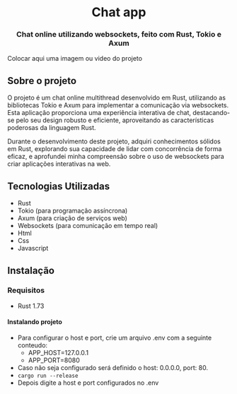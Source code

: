 <h1 align="center">Chat app</h1>

<h3 align="center">Chat online utilizando websockets, feito com Rust, Tokio e Axum</h3>

Colocar aqui uma imagem ou video do projeto

## Sobre o projeto
O projeto é um chat online multithread desenvolvido em Rust, utilizando as bibliotecas Tokio e Axum para implementar a comunicação via websockets. Esta aplicação proporciona uma experiência interativa de chat, destacando-se pelo seu design robusto e eficiente, aproveitando as características poderosas da linguagem Rust. 

Durante o desenvolvimento deste projeto, adquiri conhecimentos sólidos em Rust, explorando sua capacidade de lidar com concorrência de forma eficaz, e aprofundei minha compreensão sobre o uso de websockets para criar aplicações interativas na web.

## Tecnologias Utilizadas
- Rust
- Tokio (para programação assíncrona)
- Axum (para criação de serviços web)
- Websockets (para comunicação em tempo real)
- Html
- Css
- Javascript

## Instalação

### Requisitos
- Rust 1.73
  
#### Instalando projeto
- Para configurar o host e port, crie um arquivo .env com a seguinte conteudo:
    - APP_HOST=127.0.0.1
    - APP_PORT=8080
- Caso não seja configurado será definido o host: 0.0.0.0, port: 80.
- <code>cargo run --release</code>
- Depois digite a host e port configurados no .env



